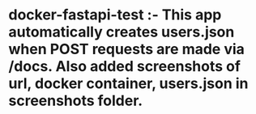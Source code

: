 # docker-fastapi-test :- This app automatically creates users.json when POST requests are made via /docs. Also added screenshots of url, docker container, users.json in screenshots folder. 

